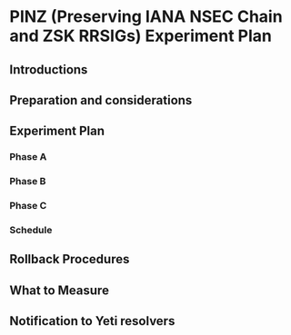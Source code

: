 # PINZ (Preserving IANA NSEC Chain and ZSK RRSIGs) Experiment Plan

## Introductions

## Preparation and considerations

## Experiment Plan

### Phase A

### Phase B

### Phase C

### Schedule 

## Rollback Procedures

## What to Measure 

## Notification to Yeti resolvers
